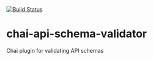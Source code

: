 [![Build Status](https://travis-ci.com/kobik/chai-api-schema-validator.svg?branch=master)](https://travis-ci.com/kobik/chai-api-schema-validator)

# chai-api-schema-validator
Chai plugin for validating API schemas 